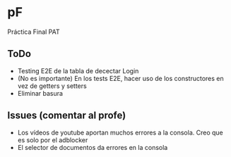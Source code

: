 # pF
Práctica Final PAT

## ToDo

- Testing E2E de la tabla de decectar Login
- (No es importante) En los tests E2E, hacer uso de los constructores en vez de getters y setters
- Eliminar basura

## Issues (comentar al profe)

- Los vídeos de youtube aportan muchos errores a la consola. Creo que es solo por el adblocker
- El selector de documentos da errores en la consola